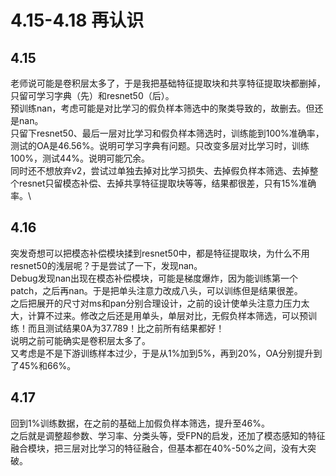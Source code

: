 # 4.15-4.18 再认识
## 4.15
老师说可能是卷积层太多了，于是我把基础特征提取块和共享特征提取块都删掉，只留可学习字典（先）和resnet50（后）。\
预训练nan，考虑可能是对比学习的假负样本筛选中的聚类导致的，故删去。但还是nan。\
只留下resnet50、最后一层对比学习和假负样本筛选时，训练能到100%准确率，测试的OA是46.56%。说明可学习字典有问题。只改变多层对比学习时，训练100%，测试44%。说明可能冗余。\
同时还不想放弃v2，尝试过单独去掉对比学习损失、去掉假负样本筛选、去掉整个resnet只留模态补偿、去掉共享特征提取块等等，结果都很差，只有15%准确率。\
## 4.16 
突发奇想可以把模态补偿模块揉到resnet50中，都是特征提取块，为什么不用resnet50的浅层呢？于是尝试了一下，发现nan。\
Debug发现nan出现在模态补偿模块，可能是梯度爆炸，因为能训练第一个patch，之后再nan。于是把单头注意力改成八头，可以训练但是结果很差。\
之后把展开的尺寸对ms和pan分别合理设计，之前的设计使单头注意力压力太大，计算不过来。修改之后还是用单头，单层对比，无假负样本筛选，可以预训练！而且测试结果0A为37.789！比之前所有结果都好！\
说明之前可能确实是卷积层太多了。\
又考虑是不是下游训练样本过少，于是从1%加到5%，再到20%，OA分别提升到了45%和66%。
## 4.17
回到1%训练数据，在之前的基础上加假负样本筛选，提升至46%。\
之后就是调整超参数、学习率、分类头等，受FPN的启发，还加了模态感知的特征融合模块，把三层对比学习的特征融合，但基本都在40%-50%之间，没有大突破。
